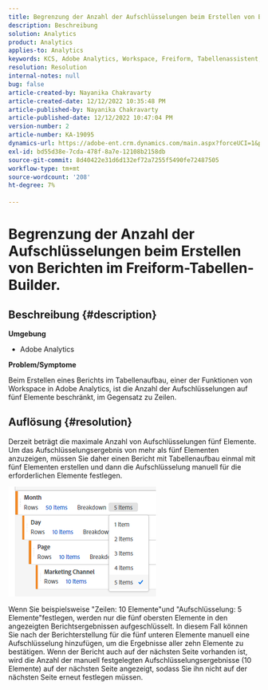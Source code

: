 ```yaml
---
title: Begrenzung der Anzahl der Aufschlüsselungen beim Erstellen von Berichten im Freiform-Tabellen-Builder.
description: Beschreibung
solution: Analytics
product: Analytics
applies-to: Analytics
keywords: KCS, Adobe Analytics, Workspace, Freiform, Tabellenassistent, Einschränkung
resolution: Resolution
internal-notes: null
bug: false
article-created-by: Nayanika Chakravarty
article-created-date: 12/12/2022 10:35:48 PM
article-published-by: Nayanika Chakravarty
article-published-date: 12/12/2022 10:47:04 PM
version-number: 2
article-number: KA-19095
dynamics-url: https://adobe-ent.crm.dynamics.com/main.aspx?forceUCI=1&pagetype=entityrecord&etn=knowledgearticle&id=4315ac52-6d7a-ed11-81ac-6045bd006b25
exl-id: bd55d38e-7cda-478f-8a7e-12108b2158db
source-git-commit: 8d40422e31d6d132ef72a7255f5490fe72487505
workflow-type: tm+mt
source-wordcount: '208'
ht-degree: 7%

---
```


# Begrenzung der Anzahl der Aufschlüsselungen beim Erstellen von Berichten im Freiform-Tabellen-Builder.

## Beschreibung {#description}


<b>Umgebung</b>

- Adobe Analytics

<b>Problem/Symptome</b>

Beim Erstellen eines Berichts im Tabellenaufbau, einer der Funktionen von Workspace in Adobe Analytics, ist die Anzahl der Aufschlüsselungen auf fünf Elemente beschränkt, im Gegensatz zu Zeilen.


## Auflösung {#resolution}


Derzeit beträgt die maximale Anzahl von Aufschlüsselungen fünf Elemente. Um das Aufschlüsselungsergebnis von mehr als fünf Elementen anzuzeigen, müssen Sie daher einen Bericht mit Tabellenaufbau einmal mit fünf Elementen erstellen und dann die Aufschlüsselung manuell für die erforderlichen Elemente festlegen.

![](assets/936a2ca2-6ab5-ec11-983f-000d3a5d0e57.png)

Wenn Sie beispielsweise &quot;Zeilen: 10 Elemente&quot;und &quot;Aufschlüsselung: 5 Elemente&quot;festlegen, werden nur die fünf obersten Elemente in den angezeigten Berichtsergebnissen aufgeschlüsselt. In diesem Fall können Sie nach der Berichterstellung für die fünf unteren Elemente manuell eine Aufschlüsselung hinzufügen, um die Ergebnisse aller zehn Elemente zu bestätigen. Wenn der Bericht auch auf der nächsten Seite vorhanden ist, wird die Anzahl der manuell festgelegten Aufschlüsselungsergebnisse (10 Elemente) auf der nächsten Seite angezeigt, sodass Sie ihn nicht auf der nächsten Seite erneut festlegen müssen.
